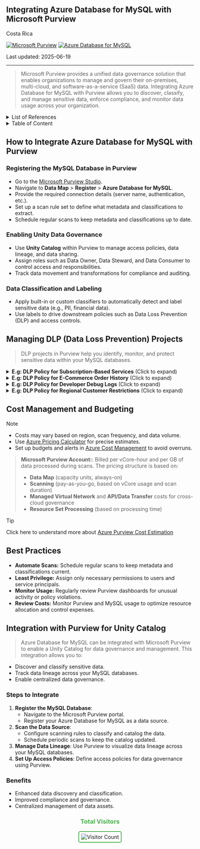 ## Integrating Azure Database for MySQL with Microsoft Purview

Costa Rica

[![Microsoft Purview](https://img.shields.io/badge/Microsoft-Purview-blue)](https://learn.microsoft.com/en-us/azure/purview/) [![Azure Database for MySQL](https://img.shields.io/badge/Azure-MySQL-blue)](https://learn.microsoft.com/en-us/azure/mysql/)

Last updated: 2025-06-19

---

> Microsoft Purview provides a unified data governance solution that enables organizations to manage and govern their on-premises, multi-cloud, and software-as-a-service (SaaS) data. Integrating Azure Database for MySQL with Purview allows you to discover, classify, and manage sensitive data, enforce compliance, and monitor data usage across your organization.

<details>
<summary>List of References</summary>

- [Microsoft Purview Documentation](https://learn.microsoft.com/en-us/azure/purview/)
- [Azure Database for MySQL Documentation](https://learn.microsoft.com/en-us/azure/mysql/)
- [Purview Data Loss Prevention](https://learn.microsoft.com/en-us/azure/purview/concept-data-loss-prevention)
- [Azure Pricing Calculator](https://azure.microsoft.com/en-us/pricing/calculator/)

</details>

<details>
<summary>Table of Content</summary>

- [How to Integrate Azure Database for MySQL with Purview](#how-to-integrate-azure-database-for-mysql-with-purview)
    - [Registering the MySQL Database in Purview](#registering-the-mysql-database-in-purview)
    - [Enabling Unity Data Governance](#enabling-unity-data-governance)
    - [Data Classification and Labeling](#data-classification-and-labeling)
- [Managing DLP Data Loss Prevention Projects](#managing-dlp-data-loss-prevention-projects)
- [Cost Management and Budgeting](#cost-management-and-budgeting)
- [Best Practices](#best-practices)
- [Integration with Purview for Unity Catalog](#integration-with-purview-for-unity-catalog)
    - [Steps to Integrate](#steps-to-integrate)
    - [Benefits](#benefits)
      
</details>

## How to Integrate Azure Database for MySQL with Purview

### Registering the MySQL Database in Purview

- Go to the [Microsoft Purview Studio](https://web.purview.azure.com/).
- Navigate to **Data Map** > **Register** > **Azure Database for MySQL**.
- Provide the required connection details (server name, authentication, etc.).
- Set up a scan rule set to define what metadata and classifications to extract.
- Schedule regular scans to keep metadata and classifications up to date.

### Enabling Unity Data Governance

- Use **Unity Catalog** within Purview to manage access policies, data lineage, and data sharing.
- Assign roles such as Data Owner, Data Steward, and Data Consumer to control access and responsibilities.
- Track data movement and transformations for compliance and auditing.

### Data Classification and Labeling

- Apply built-in or custom classifiers to automatically detect and label sensitive data (e.g., PII, financial data).
- Use labels to drive downstream policies such as Data Loss Prevention (DLP) and access controls.

## Managing DLP (Data Loss Prevention) Projects

> DLP projects in Purview help you identify, monitor, and protect sensitive data within your MySQL databases.

<details>
<summary><b>E.g: DLP Policy for Subscription-Based Services</b> (Click to expand)</summary>

> Safeguard user payment preferences and account activity in SaaS platforms hosted on MySQL.

**Steps:**
1. **Create a DLP Policy:** Apply to `subscriptions`, `payment_settings`, and `invoices`.
2. **Define Detection Rules:** Use classifiers for credit card tokens, billing addresses, and transaction amounts.
3. **Set Actions:**  
   - Encrypt outputs containing sensitive billing fields.  
   - Alert finance admins for bulk export actions.
4. **Monitor and Audit:** Track frequency of full-table reads and ensure they map to approved business operations.

</details>

<details>
<summary><b>E.g: DLP Policy for E-Commerce Order History</b> (Click to expand)</summary>

> Limit access to buyer preferences, addresses, and purchase patterns.

**Steps:**
1. **Create a DLP Policy:** Focus on tables like `orders`, `shipping_info`, and `order_notes`.
2. **Define Detection Rules:** Detect fields such as customer name, address, product SKUs, and delivery comments.
3. **Set Actions:**  
   - Redact buyer notes unless requested by support staff.  
   - Block ad hoc exports for large date ranges unless business-justified.
4. **Monitor and Audit:** Visualize export frequency spikes around campaign or holiday events.

</details>

<details>
<summary><b>E.g: DLP Policy for Developer Debug Logs</b> (Click to expand)</summary>

> Prevent accidental leaks of sensitive environment metadata logged to MySQL by dev tools.

**Steps:**
1. **Create a DLP Policy:** Apply to `debug_logs`, `system_diagnostics`, or `error_trace`.
2. **Define Detection Rules:** Detect tokens, API keys, internal IPs, or exception traces.
3. **Set Actions:**  
   - Mask sensitive values automatically in user-facing reports.  
   - Notify platform engineers when secrets are detected in logging activity.
4. **Monitor and Audit:** Use classification results to drive improved CI/CD pipeline practices.

</details>

<details>
<summary><b>E.g: DLP Policy for Regional Customer Restrictions</b> (Click to expand)</summary>

> Enforce localization by limiting access to user data based on country or regulatory region.

**Steps:**
1. **Create a DLP Policy:** Target tables like `user_profile`, `preferences`, `order_location` with `region_code` or `country_id`.
2. **Define Detection Rules:** Apply filters by jurisdiction (e.g., only users in LATAM).
3. **Set Actions:**  
   - Block access to region-restricted records for global analysts.  
   - Prompt approval workflows for exports involving cross-border records.
4. **Monitor and Audit:** Visualize access by region and link flagged incidents to internal access policy violations.

</details>

## Cost Management and Budgeting

> [!NOTE]
> - Costs may vary based on region, scan frequency, and data volume.
> - Use [Azure Pricing Calculator](https://azure.microsoft.com/en-us/pricing/calculator/) for precise estimates.
> - Set up budgets and alerts in [Azure Cost Management](https://learn.microsoft.com/en-us/azure/cost-management-billing/costs/) to avoid overruns.

> **Microsoft Purview Account:**: Billed per vCore-hour and per GB of data processed during scans.
> The pricing structure is based on:
> - **Data Map** (capacity units, always-on)
> - **Scanning** (pay-as-you-go, based on vCore usage and scan duration)
> - **Managed Virtual Network** and **API/Data Transfer** costs for cross-cloud governance
> - **Resource Set Processing** (based on processing time)

> [!TIP]
> Click here to understand more about [Azure Purview Cost Estimation](../../Purview/Cost-Estimation.md)

## Best Practices

- **Automate Scans:** Schedule regular scans to keep metadata and classifications current.
- **Least Privilege:** Assign only necessary permissions to users and service principals.
- **Monitor Usage:** Regularly review Purview dashboards for unusual activity or policy violations.
- **Review Costs:** Monitor Purview and MySQL usage to optimize resource allocation and control expenses.

## Integration with Purview for Unity Catalog

> Azure Database for MySQL can be integrated with Microsoft Purview to enable a Unity Catalog for data governance and management. This integration allows you to:

- Discover and classify sensitive data.
- Track data lineage across your MySQL databases.
- Enable centralized data governance.

### Steps to Integrate

1. **Register the MySQL Database**:
   - Navigate to the Microsoft Purview portal.
   - Register your Azure Database for MySQL as a data source.
2. **Scan the Data Source**:
   - Configure scanning rules to classify and catalog the data.
   - Schedule periodic scans to keep the catalog updated.
3. **Manage Data Lineage**: Use Purview to visualize data lineage across your MySQL databases.
4. **Set Up Access Policies**: Define access policies for data governance using Purview.

### Benefits

- Enhanced data discovery and classification.
- Improved compliance and governance.
- Centralized management of data assets.


<div align="center">
  <h3 style="color: #4CAF50;">Total Visitors</h3>
  <img src="https://profile-counter.glitch.me/brown9804/count.svg" alt="Visitor Count" style="border: 2px solid #4CAF50; border-radius: 5px; padding: 5px;"/>
</div>
